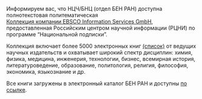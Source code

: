 Информируем вас, что НЦЧ/БНЦ (отдел БЕН РАН) доступна полнотекстовая политематическая  
[Коллекция компании EBSCO Information Services GmbH](https://koha.benran.ru/cgi-bin/koha/opac-search.pl?idx=ccode&q=%D0%AD%D0%BB%D0%B5%D0%BA%D1%82%D1%80%D0%BE%D0%BD%D0%BD%D1%8B%D0%B5+%D0%BA%D0%BD%D0%B8%D0%B3%D0%B8+EBSCO), предоставленная Российским центром научной информации (РЦНИ) по программе “Национальной подписки”.

Коллекция включает более 5000 электронных книг [(список)](/more/knigi_EBSCO.xlsx) от ведущих научных издательств и охватывает широкий спектр дисциплин: химия, физика, медицина, инженерия, технологии, бизнес, всемирная история, литературоведение, образование, политология, религия, философия, экономика, языкознание и др.

Все книги загружены в электронный каталог БЕН РАН и доступны [по ссылке](https://koha.benran.ru/cgi-bin/koha/opac-search.pl?idx=ccode&q=%D0%AD%D0%BB%D0%B5%D0%BA%D1%82%D1%80%D0%BE%D0%BD%D0%BD%D1%8B%D0%B5+%D0%BA%D0%BD%D0%B8%D0%B3%D0%B8+EBSCO).
